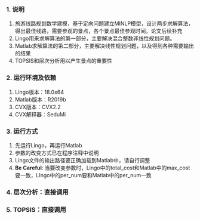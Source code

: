### 1. 说明
1. 旅游线路规划数学建模，基于定向问题建立MINLP模型，设计两步求解算法，得出最佳线路，需要参观的景点，各个景点最佳参观时间。论文后续补充
2. Lingo用来求解算法的第一部分，主要解决混合整数非线性规划问题。
3. Matlab求解算法的第二部分，主要解决线性规划问题，以及得到各种需要输出的结果
4. TOPSIS和层次分析用以产生景点的重要性

### 2. 运行环境及依赖
1. Lingo版本：18.0x64
2. Matlab版本：R2019b
3. CVX版本：CVX2.2
4. CVX解释器：SeduMi

### 3. 运行方式
 1. 先运行Lingo，再运行Matlab
 2. 参数的改变方式已在程序注释中说明
 3. Lingo文件的输出路径要正确加载到Matlab中，请自行调整
 4. <b>Be Careful</b>: 当要改变参数时，Lingo中的total_cost和Matlab中的max_cost要一致，LIngo中的per_num要和Matlab中的per_num一致


### 4. 层次分析：直接调用

### 5. TOPSIS：直接调用
